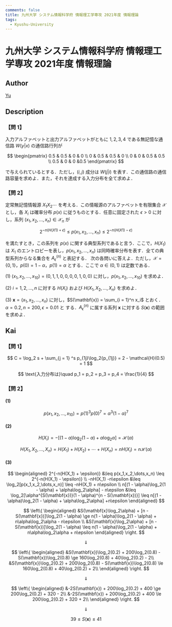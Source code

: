 ```yaml
---
comments: false
title: 九州大学 システム情報科学府 情報理工学専攻 2021年度 情報理論
tags:
  - Kyushu-University
---
```

# 九州大学 システム情報科学府 情報理工学専攻 2021年度 情報理論

## **Author**
[Yu](https://blog.loveyou.moe/KU/%E4%B9%9D%E5%A4%A7%E6%83%85%E5%A0%B1%E7%90%86%E5%B7%A5%E5%AD%A6%E9%81%8E%E5%8E%BB%E5%95%8F%E3%81%AE%E8%A7%A3%E7%AD%94/)

## **Description**
### 【問 1】
入力アルファベットと出力アルファベットがともに ${1, 2, 3, 4}$ である無記憶な通信路 $W(y|x)$ の通信路行列が

$$
\begin{pmatrix}
0.5 & 0.5 & 0 & 0 \\
0 & 0.5 & 0.5 & 0 \\
0 & 0 & 0.5 & 0.5 \\
0.5 & 0 & 0 &0.5
\end{pmatrix}
$$

で与えられているとする．ただし，$(i, j)$ 成分は $W(j|i)$ を表す．この通信路の通信路容量を求めよ．また，それを達成する入力分布を全て求めよ．

### 【問 2】
定常無記憶情報源 $X_1X_2 \cdots$ を考える．この情報源のアルファベットを有限集合 $\mathcal{X}$ とし，各 $X_i$ は確率分布 $p(x)$ に従うものとする．任意に固定された $\epsilon > 0$ に対し，系列 $(x_1, x_2,\dots,x_n) \in \mathcal{X}_n$ が

$$
2^{−n(H(X1)+ \epsilon)} ≤ p(x_1, x_2,\dots,x_n) ≤ 2^{−n(H(X1)−\epsilon)}
$$

を満たすとき，この系列を $p(x)$ に関する典型系列であると言う．ここで，$H(X_1)$ は $X_1$ のエントロピーを表し，$p(x_1, x_2,...,x_n)$ は同時確率分布を表す．全ての典型系列からなる集合を $A_{\epsilon}^{(n)}$ と表記する．
次の各問いに答えよ．ただし，$\mathcal{X} = \{0, 1\}，p(0) = 1 − \alpha，p(1) = \alpha$ とする．ここで $\alpha \in (0, 1)$ は定数である．

(1) $(x_1, x_2,\dots,x_{10}) = (0, 1, 1, 0, 0, 0, 0, 1, 0, 0)$ に対し，$p(x_1, x_2,...,x_{10})$ を求めよ．

(2) $i = 1, 2,\dots,n$ に対する $H(X_i)$ および $H(X_1, X_2,\dots,X_n)$ を求めよ．

(3) $\mathbf{x} = (x_1, x_2,\dots,x_n)$ に対し，$S(\mathbf{x}) = \sum_{i = 1}^n x_i$ とおく． $\alpha = 0.2, n = 200, \epsilon= 0.01$ と
する．$A_{\epsilon}^{(n)}$ に属する系列 $\mathbf{x}$ に対する $S(\mathbf{x})$ の範囲を求めよ．

## **Kai**
### 【問 1】

$$
C = \log_2 s + \sum_{j = 1}
^s p_{1j}\log_2{p_{1j}} = 2 - \mathcal{H}(0.5) = 1
$$

$$
\text{入力分布は}\quad p_1 = p_2 = p_3 = p_4 = \frac{1}{4}
$$

### 【問 2】
#### (1)

$$
p(x_1,x_2,\dots,x_{10}) = p(1)^3p(0)^7 = \alpha ^3(1 - \alpha)^7
$$

#### (2)

$$
H(X_i) = -[(1 - \alpha)\log_2(1 - \alpha) + \alpha\log_2\alpha] = \mathcal{H}(\alpha)
$$

$$
H(X_1,X_2,\dots,X_n) = H(X_1) + H(X_2) + \cdots + H(X_n) = nH(X_i) = n\mathcal{H}(\alpha)
$$

#### (3)

$$
\begin{aligned}
2^{-n(H(X_1) + \epsilon)} &\leq p(x_1,x_2,\dots,x_n) \leq 2^{-n(H(X_1) - \epsilon)} \\
-nH(X_1) -n\epsilon &\leq \log_2[p(x_1,x_2,\dots,x_n)] \leq -nH(X_1) + n\epsilon \\
n[(1 - \alpha)\log_2(1 - \alpha) + \alpha\log_2\alpha] - n\epsilon &\leq \log_2[\alpha^{S(\mathbf{x})}(1 - \alpha)^{n - S(\mathbf{x})}] \leq n[(1 - \alpha)\log_2(1 - \alpha) + \alpha\log_2\alpha] +n\epsilon
\end{aligned}
$$

$$
\left\{
\begin{aligned}
&S(\mathbf{x}\log_2\alpha) + [n - S(\mathbf{x})]\log_2(1 - \alpha) \ge n(1 - \alpha)\log_2(1 - \alpha) + n\alpha\log_2\alpha - n\epsilon \\
&S(\mathbf{x}\log_2\alpha) + [n - S(\mathbf{x})]\log_2(1 - \alpha) \leq n(1 - \alpha)\log_2(1 - \alpha) + n\alpha\log_2\alpha + n\epsilon 
\end{aligned}
\right.
$$

$$
\Downarrow
$$

$$
\left\{
\begin{aligned}
&S(\mathbf{x})\log_2(0.2) + 200\log_2(0.8) - S(\mathbf{x})\log_2(0.8) \ge 160\log_2(0.8) + 40\log_2(0.2) - 2\\
&S(\mathbf{x})\log_2(0.2) + 200\log_2(0.8) - S(\mathbf{x})\log_2(0.8) \le 160\log_2(0.8) + 40\log_2(0.2) + 2\\
\end{aligned}
\right.
$$

$$
\Downarrow
$$

$$
\left\{
\begin{aligned}
&-2S(\mathbf{x}) + 200\log_2(0.2) + 400 \ge 200\log_2(0.2) + 320 - 2\\
&-2S(\mathbf{x}) + 200\log_2(0.2) + 400 \le 200\log_2(0.2) + 320 + 2\\
\end{aligned}
\right.
$$

$$
\Downarrow
$$

$$
39 \le S(\mathbf{x}) \le 41
$$